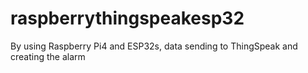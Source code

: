 # raspberrythingspeakesp32
By using Raspberry Pi4 and ESP32s, data sending to ThingSpeak and creating the alarm
